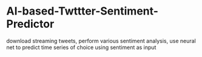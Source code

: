 # AI-based-Twttter-Sentiment-Predictor
download streaming tweets, perform various sentiment analysis, use neural net to predict time series of choice using sentiment as input
